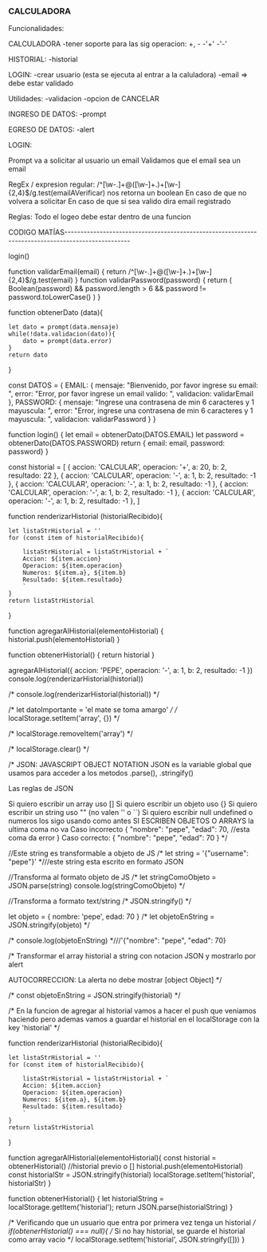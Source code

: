 ### CALCULADORA

Funcionalidades:

CALCULADORA
-tener soporte para las sig operacion: +, -
    -'+'
    -'-'

HISTORIAL:
-historial

LOGIN:
-crear usuario (esta se ejecuta al entrar a la caluladora)
    -email => debe estar validado


Utilidades:
-validacion
-opcion de CANCELAR

INGRESO DE DATOS:
-prompt

EGRESO DE DATOS:
-alert



LOGIN:

Prompt va a solicitar al usuario un email
Validamos que el email sea un email

RegEx / expresion regular: /^[\w-\.]+@([\w-]+\.)+[\w-]{2,4}$/g.test(emailAVerificar) nos retorna un boolean
En caso de que no volvera a solicitar
En caso de que si sea valido dira email registrado

Reglas:
Todo el logeo debe estar dentro de una funcion

CODIGO MATÍAS--------------------------------------------------------------------------------------------------

login()

function validarEmail(email) {
    return /^[\w-\.]+@([\w-]+\.)+[\w-]{2,4}$/g.test(email)
}
function validarPassword(password) {
    return (  Boolean(password) && password.length > 6 && password != password.toLowerCase() )
}




function obtenerDato (data){

    let dato = prompt(data.mensaje)
    while(!data.validacion(dato)){
        dato = prompt(data.error)
    }
    return dato
}


const DATOS = {
    EMAIL: {
        mensaje: "Bienvenido, por favor ingrese su email: ",
        error: "Error, por favor ingrese un email valido: ",
        validacion: validarEmail
    },
    PASSWORD: {
        mensaje: "Ingrese una contrasena de min 6 caracteres y 1 mayuscula: ",
        error: "Error, ingrese una contrasena de min 6 caracteres y 1 mayuscula: ", 
        validacion: validarPassword
    }
}



function login() {
    let email = obtenerDato(DATOS.EMAIL)
    let password = obtenerDato(DATOS.PASSWORD)
    return { email: email, password: password}
}


const historial = [
    {
        accion: 'CALCULAR',
        operacion: '+',
        a: 20,
        b: 2,
        resultado: 22
    },
    {
        accion: 'CALCULAR',
        operacion: '-',
        a: 1,
        b: 2,
        resultado: -1
    },
    {
        accion: 'CALCULAR',
        operacion: '-',
        a: 1,
        b: 2,
        resultado: -1
    },
    {
        accion: 'CALCULAR',
        operacion: '-',
        a: 1,
        b: 2,
        resultado: -1
    },
    {
        accion: 'CALCULAR',
        operacion: '-',
        a: 1,
        b: 2,
        resultado: -1
    },
]

function renderizarHistorial (historialRecibido){

    let listaStrHistorial = ''
    for (const item of historialRecibido){

        listaStrHistorial = listaStrHistorial + `
        Accion: ${item.accion}
        Operacion: ${item.operacion}
        Numeros: ${item.a}, ${item.b}
        Resultado: ${item.resultado}
        `
    }
    return listaStrHistorial
    
} 



function agregarAlHistorial(elementoHistorial) {
    historial.push(elementoHistorial)
}

function obtenerHistorial() {
    return historial
}


agregarAlHistorial({
    accion: 'PEPE',
    operacion: '-',
    a: 1,
    b: 2,
    resultado: -1
})
console.log(renderizarHistorial(historial))



/* 
console.log(renderizarHistorial(historial)) */

/* let datoImportante = 'el mate se toma amargo' */
/* 
localStorage.setItem('array', {}) */

/* localStorage.removeItem('array') */

/* localStorage.clear() */

/* JSON:  JAVASCRIPT OBJECT NOTATION
JSON es la variable global que usamos para acceder a los metodos .parse(), .stringify()

Las reglas de JSON


Si quiero escribir un array uso []
Si quiero escribir un objeto uso {}
Si quiero escribir un string uso "" (no valen '' o ``)
Si quiero escribir null undefined o numeros los sigo usando como antes
SI ESCRIBEN OBJETOS O ARRAYS la ultima coma no va
Caso incorrecto
{
    "nombre": "pepe",
    "edad": 70, //esta coma da error
}
Caso correcto:
{
    "nombre": "pepe",
    "edad": 70
}
*/

//Este string es transformable a objeto de JS
/* let string = '{"username": "pepe"}' *///este string esta escrito en formato JSON


//Transforma al formato objeto de JS
/* let stringComoObjeto = JSON.parse(string)
console.log(stringComoObjeto) */

//Transforma a formato text/string
/* JSON.stringify() */

let objeto = {
    nombre: 'pepe',
    edad: 70
}
/* let objetoEnString = JSON.stringify(objeto) */

/* console.log(objetoEnString) *///'{"nombre": "pepe", "edad": 70}


/* 
Transformar el array historial a string con notacion JSON y mostrarlo por alert


AUTOCORRECCION:
La alerta no debe mostrar [object Object]
*/

/* const objetoEnString = JSON.stringify(historial) */

/* 
En la funcion de agregar al historial vamos a hacer el push que veniamos haciendo
pero ademas vamos a guardar el historial en el localStorage con la key 'historial'
*/



function renderizarHistorial (historialRecibido){

    let listaStrHistorial = ''
    for (const item of historialRecibido){

        listaStrHistorial = listaStrHistorial + `
        Accion: ${item.accion}
        Operacion: ${item.operacion}
        Numeros: ${item.a}, ${item.b}
        Resultado: ${item.resultado}
        `
    }
    return listaStrHistorial
    
} 



function agregarAlHistorial(elementoHistorial){
    const historial = obtenerHistorial() //historial previo o []
    historial.push(elementoHistorial)
    const historialStr = JSON.stringify(historial)
    localStorage.setItem('historial', historialStr)
}

function obtenerHistorial() {
    let historialString = localStorage.getItem('historial');
    return JSON.parse(historialString)
}


/* Verificando que un usuario que entra por primera vez tenga un historial */
if(obtenerHistorial() === null){
    /* Si no hay historial, se guarde el historial como array vacio */
    localStorage.setItem('historial', JSON.stringify([]))
}